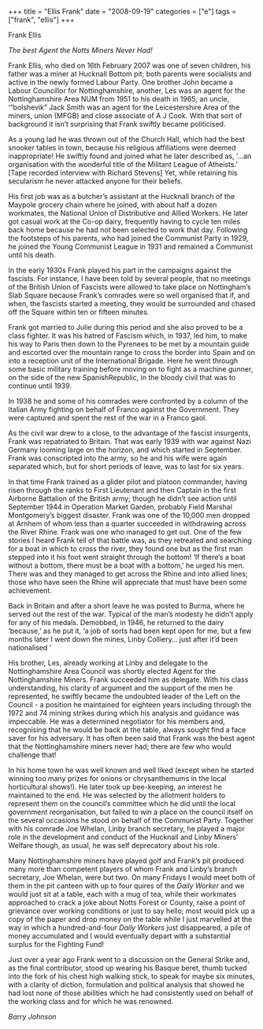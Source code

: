 +++
title = "Ellis Frank"
date = "2008-09-19"
categories = ["e"]
tags = ["frank", "ellis"]
+++

Frank Ellis

_The best Agent the Notts Miners Never Had!_

Frank Ellis, who died on 16th February 2007 was one of seven children, his father was a miner at Hucknall Bottom pit; both parents were socialists and active in the newly formed Labour Party. One brother John became a Labour Councillor for Nottinghamshire, another, Les was an agent for the Nottinghamshire Area NUM from 1951 to his death in 1965; an uncle, ‘“bolshevik” Jack Smith was an agent for the Leicestershire Area of the miners, union (MFGB) and close associate of A J Cook. With that sort of background it isn’t surprising that Frank swiftly became politicised.

As a young lad he was thrown out of the Church Hall, which had the best snooker tables in town, because his religious affiliations were deemed inappropriate! He swiftly found and joined what he later described as, ‘…an organisation with the wonderful title of the Militant League of Atheists.’ \[Tape recorded interview with Richard Stevens\] Yet, while retaining his secularism he never attacked anyone for their beliefs.

His first job was as a butcher’s assistant at the Hucknall branch of the Maypole grocery chain where he joined, with about half a dozen workmates, the National Union of Distributive and Allied Workers. He later got casual work at the Co-op dairy, frequently having to cycle ten miles back home because he had not been selected to work that day. Following the footsteps of his parents, who had joined the Communist Party in 1929, he joined the Young Communist League in 1931 and remained a Communist until his death.

In the early 1930s Frank played his part in the campaigns against the fascists. For instance, I have been told by several people, that no meetings of the British Union of Fascists were allowed to take place on Nottingham’s Slab Square because Frank’s comrades were so well organised that if, and when, the fascists started a meeting, they would be surrounded and chased off the Square within ten or fifteen minutes.

Frank got married to Julie during this period and she also proved to be a class fighter. It was his hatred of Fascism which, in 1937, led him, to make his way to Paris then down to the Pyrenees to be met by a mountain guide and escorted over the mountain range to cross the border into Spain and on into a reception unit of the International Brigade. Here he went through some basic military training before moving on to fight as a machine gunner, on the side of the new SpanishRepublic, in the bloody civil that was to continue until 1939.

In 1938 he and some of his comrades were confronted by a column of the Italian Army fighting on behalf of Franco against the Government. They were captured and spent the rest of the war in a Franco gaol.

As the civil war drew to a close, to the advantage of the fascist insurgents, Frank was repatriated to Britain. That was early 1939 with war against Nazi Germany looming large on the horizon, and which started in September. Frank was conscripted into the army, so he and his wife were again separated which, but for short periods of leave, was to last for six years.

In that time Frank trained as a glider pilot and platoon commander, having risen through the ranks to First Lieutenant and then Captain in the first Airborne Battalion of the British army; though he didn’t see action until September 1944 in Operation Market Garden, probably Field Marshal Montgomery’s biggest disaster. Frank was one of the 10,000 men dropped at Arnhem of whom less than a quarter succeeded in withdrawing across the River Rhine. Frank was one who managed to get out. One of the few stories I heard Frank tell of that battle was, as they retreated and searching for a boat in which to cross the river, they found one but as the first man stepped into it his foot went straight through the bottom! ‘If there’s a boat without a bottom, there must be a boat with a bottom,’ he urged his men. There was and they managed to get across the Rhine and into allied lines; those who have seen the Rhine will appreciate that must have been some achievement.

Back in Britain and after a short leave he was posted to Burma, where he served out the rest of the war. Typical of the man’s modesty he didn’t apply for any of his medals. Demobbed, in 1946, he returned to the dairy ‘because,’ as he put it, ‘a job of sorts had been kept open for me, but a few months later I went down the mines, Linby Colliery… just after it’d been nationalised ’

His brother, Les, already working at Linby and delegate to the Nottinghamshire Area Council was shortly elected Agent for the Nottinghamshire Miners. Frank succeeded him as delegate. With his class understanding, his clarity of argument and the support of the men he represented, he swiftly became the undoubted leader of the Left on the Council - a position he maintained for eighteen years including through the 1972 and 74 mining strikes during which his analysis and guidance was impeccable. He was a determined negotiator for his members and, recognising that he would be back at the table, always sought find a face saver for his adversary. It has often been said that Frank was the best agent that the Nottinghamshire miners never had; there are few who would challenge that!

In his home town he was well known and well liked (except when he started winning too many prizes for onions or chrysanthemums in the local horticultural shows!). He later took up bee-keeping, an interest he maintained to the end. He was selected by the allotment holders to represent them on the council’s committee which he did until the local government reorganisation, but failed to win a place on the council itself on the several occasions he stood on behalf of the Communist Party. Together with his comrade Joe Whelan, Linby branch secretary, he played a major role in the development and conduct of the Hucknall and Linby Miners’ Welfare though, as usual, he was self deprecatory about his role.

Many Nottinghamshire miners have played golf and Frank’s pit produced many more than competent players of whom Frank and Linby’s branch secretary, Joe Whelan, were but two. On many Fridays I would meet both of them in the pit canteen with up to four quires of the _Daily Worker_ and we would just sit at a table, each with a mug of tea, while their workmates approached to crack a joke about Notts Forest or County, raise a point of grievance over working conditions or just to say hello; most would pick up a copy of the paper and drop money on the table while I just marvelled at the way in which a hundred-and-four _Daily Workers_ just disappeared, a pile of money accumulated and I would eventually depart with a substantial surplus for the Fighting Fund!

Just over a year ago Frank went to a discussion on the General Strike and, as the final contributor, stood up wearing his Basque beret, thumb tucked into the fork of his chest high walking stick, to speak for maybe six minutes, with a clarity of diction, formulation and political analysis that showed he had lost none of those abilities which he had consistently used on behalf of the working class and for which he was renowned.

_Barry Johnson_
